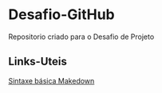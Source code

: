 # Desafio-GitHub
Repositorio criado para o Desafio de Projeto

## Links-Uteis
[Sintaxe básica Makedown](https://www.markdownguide.org/basic-syntax/)
